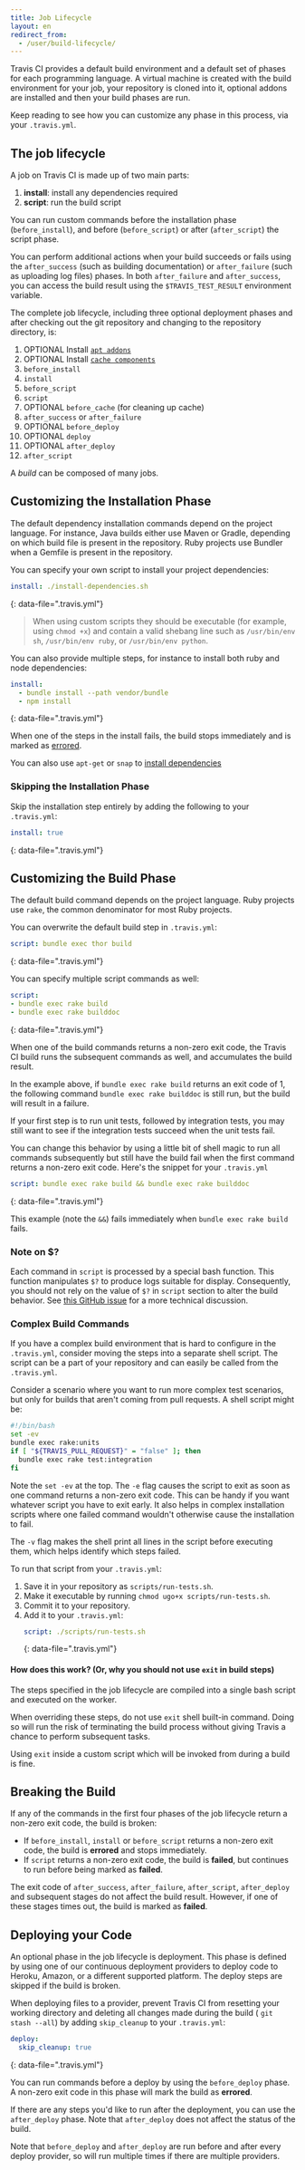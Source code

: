 ```yaml
---
title: Job Lifecycle
layout: en
redirect_from:
  - /user/build-lifecycle/
---
```


Travis CI provides a default build environment and a default set of phases for each programming language. A virtual machine is created with the build environment for your job, your repository is cloned into it, optional addons are installed and then your build phases are run.

Keep reading to see how you can customize any phase in this process, via your `.travis.yml`.

## The job lifecycle

A job on Travis CI is made up of two main parts:

1. **install**: install any dependencies required
2. **script**: run the build script

You can run custom commands before the installation phase (`before_install`), and before (`before_script`) or after (`after_script`) the script phase.

You can perform additional actions when your build succeeds or fails using the `after_success` (such as building documentation) or `after_failure` (such as uploading log files) phases.
In both `after_failure` and `after_success`, you can access the build result using the `$TRAVIS_TEST_RESULT` environment variable.

The complete job lifecycle, including three optional deployment phases and after checking out the git repository and changing to the repository directory, is:

1. OPTIONAL Install [`apt addons`](/user/installing-dependencies/#installing-packages-with-the-apt-addon)
1. OPTIONAL Install [`cache components`](/user/caching)
1. `before_install`
1. `install`
1. `before_script`
1. `script`
1. OPTIONAL `before_cache` (for cleaning up cache)
1. `after_success` or `after_failure`
1. OPTIONAL `before_deploy`
1. OPTIONAL `deploy`
1. OPTIONAL `after_deploy`
1. `after_script`

A *build* can be composed of many jobs.

## Customizing the Installation Phase

The default dependency installation commands depend on the project language.
For instance, Java builds either use Maven or Gradle, depending on which build file is present in the repository. Ruby projects use Bundler when a Gemfile is present in the repository.

You can specify your own script to install your project dependencies:

```yaml
install: ./install-dependencies.sh
```
{: data-file=".travis.yml"}

> When using custom scripts they should be executable (for example, using `chmod +x`) and contain a valid shebang line such as `/usr/bin/env sh`, `/usr/bin/env ruby`, or `/usr/bin/env python`.

You can also provide multiple steps, for instance to install both ruby and node dependencies:

```yaml
install:
  - bundle install --path vendor/bundle
  - npm install
```
{: data-file=".travis.yml"}

When one of the steps in the install fails, the build stops immediately and is marked as [errored](#breaking-the-build).

You can also use `apt-get` or `snap` to [install dependencies](/user/installing-dependencies/)

### Skipping the Installation Phase

Skip the installation step entirely by adding the following to your `.travis.yml`:

```yaml
install: true
```
{: data-file=".travis.yml"}

## Customizing the Build Phase

The default build command depends on the project language. Ruby projects use `rake`, the common denominator for most Ruby projects.

You can overwrite the default build step in `.travis.yml`:

```yaml
script: bundle exec thor build
```
{: data-file=".travis.yml"}

You can specify multiple script commands as well:

```yaml
script:
- bundle exec rake build
- bundle exec rake builddoc
```
{: data-file=".travis.yml"}

When one of the build commands returns a non-zero exit code, the Travis CI build runs the subsequent commands as well, and accumulates the build result.

In the example above, if `bundle exec rake build` returns an exit code of 1, the following command `bundle exec rake builddoc` is still run, but the build will result in a failure.

If your first step is to run unit tests, followed by integration tests, you may still want to see if the integration tests succeed when the unit tests fail.

You can change this behavior by using a little bit of shell magic to run all commands subsequently but still have the build fail when the first command returns a non-zero exit code. Here's the snippet for your `.travis.yml`

```yaml
script: bundle exec rake build && bundle exec rake builddoc
```
{: data-file=".travis.yml"}

This example (note the `&&`) fails immediately when `bundle exec rake build` fails.

### Note on $?

Each command in `script` is processed by a special bash function.
This function manipulates `$?` to produce logs suitable for display.
Consequently, you should not rely on the value of `$?` in `script` section to
alter the build behavior.
See [this GitHub issue](https://github.com/travis-ci/travis-ci/issues/3771)
for a more technical discussion.

### Complex Build Commands

If you have a complex build environment that is hard to configure in the `.travis.yml`, consider moving the steps into a separate shell script.
The script can be a part of your repository and can easily be called from the `.travis.yml`.

Consider a scenario where you want to run more complex test scenarios, but only for builds that aren't coming from pull requests. A shell script might be:

```bash
#!/bin/bash
set -ev
bundle exec rake:units
if [ "${TRAVIS_PULL_REQUEST}" = "false" ]; then
  bundle exec rake test:integration
fi
```

Note the `set -ev` at the top. The `-e` flag causes the script to exit as soon as one command returns a non-zero exit code. This can be handy if you want whatever script you have to exit early. It also helps in complex installation scripts where one failed command wouldn't otherwise cause the installation to fail.

The `-v` flag makes the shell print all lines in the script before executing them, which helps identify which steps failed.

To run that script from your `.travis.yml`:

1. Save it in your repository as `scripts/run-tests.sh`.
2. Make it executable by running `chmod ugo+x scripts/run-tests.sh`.
3. Commit it to your repository.
4. Add it to your `.travis.yml`:
    ```yaml
    script: ./scripts/run-tests.sh
    ```
    {: data-file=".travis.yml"}

#### How does this work? (Or, why you should not use `exit` in build steps)

The steps specified in the job lifecycle are compiled into a single bash script and executed on the worker.

When overriding these steps, do not use `exit` shell built-in command.
Doing so will run the risk of terminating the build process without giving Travis a chance to
perform subsequent tasks.

Using `exit` inside a custom script which will be invoked from during a build is fine.


## Breaking the Build

If any of the commands in the first four phases of the job lifecycle return a non-zero exit code, the build is broken:

- If `before_install`, `install` or `before_script` returns a non-zero exit code,
  the build is **errored** and stops immediately.
- If `script` returns a non-zero exit code, the build is **failed**, but continues to run before being marked as **failed**.

The exit code of `after_success`, `after_failure`, `after_script`, `after_deploy` and subsequent stages do not affect the build result.
However, if one of these stages times out, the build is marked as **failed**.

## Deploying your Code

An optional phase in the job lifecycle is deployment.
This phase is defined by using one of our continuous deployment providers to deploy code to Heroku, Amazon, or a different supported platform.
The deploy steps are skipped if the build is broken.

When deploying files to a provider, prevent Travis CI from resetting your
working directory and deleting all changes made during the build ( `git stash
--all`) by adding `skip_cleanup` to your `.travis.yml`:

```yaml
deploy:
  skip_cleanup: true
```
{: data-file=".travis.yml"}

You can run commands before a deploy by using the `before_deploy` phase. A non-zero exit code in this phase will mark the build as **errored**.

If there are any steps you'd like to run after the deployment, you can use the `after_deploy` phase. Note that `after_deploy` does not affect the status of the build.

Note that `before_deploy` and `after_deploy` are run before and after every deploy provider, so will run multiple times if there are multiple providers.
